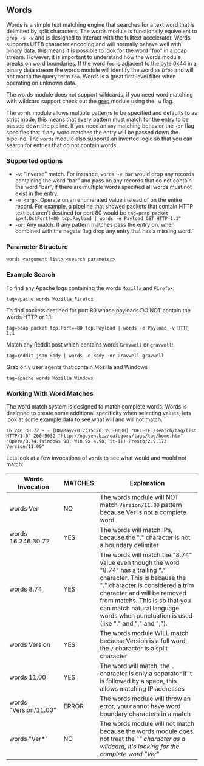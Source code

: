 ## Words

Words is a simple text matching engine that searches for a text word that is delimited by split characters.  The words module is functionally equivelent to `grep -s -w` and is designed to interact with the fulltext accelerator.  Words supports UTF8 character encoding and will normally behave well with binary data, this means it is possible to look for the word "foo" in a pcap stream.  However, it is important to understand how the words module breaks on word boundaries.  If the word `foo` is adjacent to the byte 0x44 in a binary data stream the words module will identify the word as `Dfoo` and will not match the query term `foo`.  Words is a great first level filter when operating on unknown data.

The words module does not support wildcards, if you need word matching with wildcard support check out the [grep](../grep/grep.md) module using the `-w` flag.

The `words` module allows multiple patterns to be specified and defaults to as strict mode, this means that every pattern must match for the entry to be passed down the pipline.  If you need an `any` matching behavior the `-or` flag specifies that if any word matches the entry will be passed down the pipeline.  The `words` module also supports an inverted logic so that you can search for entries that do not contain words.

### Supported options

* `-v`: “Inverse” match. For instance, `words -v bar` would drop any records containing the word “bar” and pass on any records that do not contain the word “bar”, if there are multiple words specified all words must not exist in the entry.
* `-e <arg>`: Operate on an enumerated value instead of on the entire record. For example, a pipeline that showed packets that contain HTTP text but aren’t destined for port 80 would be `tag=pcap packet ipv4.DstPort!=80 tcp.Payload | words -e Payload GET HTTP 1.1"`
* `-or`: Any match.  If any pattern matches pass the entry on, when combined with the negate flag drop any entry that has a missing word.`

### Parameter Structure
```
words <argument list> <search parameter>
```

### Example Search

To find any Apache logs containing the words `Mozilla` and `Firefox`:

```
tag=apache words Mozilla Firefox
```

To find packets destined for port 80 whose payloads DO NOT contain the words HTTP or 1.1:

```
tag=pcap packet tcp.Port==80 tcp.Payload | words -e Payload -v HTTP 1.1
```

Match any Reddit post which contains words `Gravwell` or `gravwell`:

```
tag=reddit json Body | words -e Body -or Gravwell gravwell
```

Grab only user agents that contain Mozilla and Windows

```
tag=apache words Mozilla Windows
```

### Working With Word Matches

The word match system is designed to match complete words.  Words is designed to create some additional specificity when selecting values, lets look at some example data to see what will and will not match.

```
16.246.30.72 - - [08/May/2017:15:20:35 -0600] "DELETE /search/tag/list HTTP/1.0" 200 5032 "http://nguyen.biz/category/tags/tag/home.htm" "Opera/8.74.(Windows 98; Win 9x 4.90; it-IT) Presto/2.9.173 Version/11.00"
```

Lets look at a few invocations of `words` to see what would and would not match:

| Words Invocation | MATCHES | Explanation |
|-----------------|---------|-------------|
| words Ver       |   NO    | The words module will NOT match `Version/11.00` pattern because Ver is not a complete word |
| words 16.246.30.72   |   YES    | The words will match IPs, because the "." character is not a boundary delimiter |
| words 8.74   |   YES    | The words will match the "8.74" value even though the word "8.74" has a trailing "." character.  This is because the "." character is considered a trim character and will be removed from matchs.  This is so that you can match natural language words when punctuation is used (like "." and "," and ";"). |
| words Version   |   YES   | The words module WILL match because Version is a full word, the `/` character is a split character |
| words 11.00     |   YES     | The word will match, the `.` character is only a separator if it is followed by a space, this allows matching IP addresses |
| words "Version/11.00"   |  ERROR  | The words module will throw an error, you cannot have word boundary characters in a match |
| words "Ver*"   |  NO  | The words module will not match because the words module does not treat the "*" character as a wildcard, it's looking for the complete word "Ver*" |
